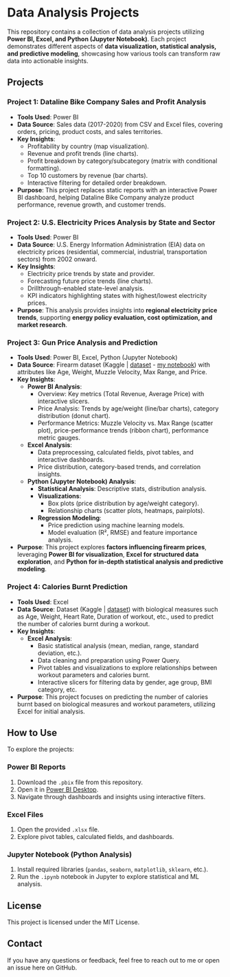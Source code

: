 # Data Analysis Projects 

This repository contains a collection of data analysis projects utilizing **Power BI, Excel, and Python (Jupyter Notebook)**. Each project demonstrates different aspects of **data visualization, statistical analysis, and predictive modeling**, showcasing how various tools can transform raw data into actionable insights.  

## Projects

### **Project 1: Dataline Bike Company Sales and Profit Analysis**  
- **Tools Used**: Power BI  
- **Data Source**: Sales data (2017-2020) from CSV and Excel files, covering orders, pricing, product costs, and sales territories.  
- **Key Insights**:  
  - Profitability by country (map visualization).  
  - Revenue and profit trends (line charts).  
  - Profit breakdown by category/subcategory (matrix with conditional formatting).  
  - Top 10 customers by revenue (bar charts).  
  - Interactive filtering for detailed order breakdown.  
- **Purpose**: This project replaces static reports with an interactive Power BI dashboard, helping Dataline Bike Company analyze product performance, revenue growth, and customer trends.  

### **Project 2: U.S. Electricity Prices Analysis by State and Sector**  
- **Tools Used**: Power BI  
- **Data Source**: U.S. Energy Information Administration (EIA) data on electricity prices (residential, commercial, industrial, transportation sectors) from 2002 onward.  
- **Key Insights**:  
  - Electricity price trends by state and provider.  
  - Forecasting future price trends (line charts).  
  - Drillthrough-enabled state-level analysis.  
  - KPI indicators highlighting states with highest/lowest electricity prices.  
- **Purpose**: This analysis provides insights into **regional electricity price trends**, supporting **energy policy evaluation, cost optimization, and market research**.  

### **Project 3: Gun Price Analysis and Prediction**  
- **Tools Used**: Power BI, Excel, Python (Jupyter Notebook)  
- **Data Source**: Firearm dataset (Kaggle | [dataset](https://www.kaggle.com/datasets/rashadrmammadov/gun-price-prediction-linear-regression-model/data/) - [my notebook](https://www.kaggle.com/code/walerys/gun-price-analysis-and-prediction/)) with attributes like Age, Weight, Muzzle Velocity, Max Range, and Price.  
- **Key Insights**:  
  - **Power BI Analysis**:  
    - Overview: Key metrics (Total Revenue, Average Price) with interactive slicers.  
    - Price Analysis: Trends by age/weight (line/bar charts), category distribution (donut chart).  
    - Performance Metrics: Muzzle Velocity vs. Max Range (scatter plot), price-performance trends (ribbon chart), performance metric gauges.  
  - **Excel Analysis**:  
    - Data preprocessing, calculated fields, pivot tables, and interactive dashboards.  
    - Price distribution, category-based trends, and correlation insights.  
  - **Python (Jupyter Notebook) Analysis**:  
    - **Statistical Analysis**: Descriptive stats, distribution analysis.  
    - **Visualizations**:  
      - Box plots (price distribution by age/weight category).  
      - Relationship charts (scatter plots, heatmaps, pairplots).  
    - **Regression Modeling**:  
      - Price prediction using machine learning models.  
      - Model evaluation (R², RMSE) and feature importance analysis.  
- **Purpose**: This project explores **factors influencing firearm prices**, leveraging **Power BI for visualization**, **Excel for structured data exploration**, and **Python for in-depth statistical analysis and predictive modeling**.  

### **Project 4: Calories Burnt Prediction**  
- **Tools Used**: Excel
- **Data Source**: Dataset (Kaggle | [dataset](https://www.kaggle.com/datasets/ruchikakumbhar/calories-burnt-prediction/data/)) with biological measures such as Age, Weight, Heart Rate, Duration of workout, etc., used to predict the number of calories burnt during a workout.  
- **Key Insights**:  
  - **Excel Analysis**:  
    - Basic statistical analysis (mean, median, range, standard deviation, etc.).  
    - Data cleaning and preparation using Power Query.  
    - Pivot tables and visualizations to explore relationships between workout parameters and calories burnt.  
    - Interactive slicers for filtering data by gender, age group, BMI category, etc.  
- **Purpose**: This project focuses on predicting the number of calories burnt based on biological measures and workout parameters, utilizing Excel for initial analysis.

## How to Use

To explore the projects:  
### **Power BI Reports**  
1. Download the `.pbix` file from this repository.  
2. Open it in [Power BI Desktop](https://powerbi.microsoft.com/desktop/).  
3. Navigate through dashboards and insights using interactive filters.  

### **Excel Files**  
1. Open the provided `.xlsx` file.  
2. Explore pivot tables, calculated fields, and dashboards.  

### **Jupyter Notebook (Python Analysis)**  
1. Install required libraries (`pandas`, `seaborn`, `matplotlib`, `sklearn`, etc.).  
2. Run the `.ipynb` notebook in Jupyter to explore statistical and ML analysis. 

## License

This project is licensed under the MIT License.

## Contact

If you have any questions or feedback, feel free to reach out to me or open an issue here on GitHub.
